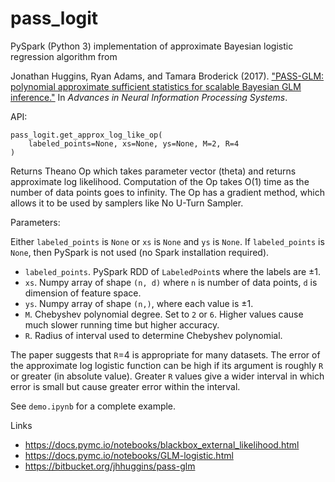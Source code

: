 # pass_logit

PySpark (Python 3) implementation of approximate Bayesian logistic regression
algorithm from

Jonathan Huggins, Ryan Adams, and Tamara Broderick (2017).
["PASS-GLM: polynomial approximate
sufficient  statistics  for  scalable  Bayesian  GLM  inference."](https://arxiv.org/pdf/1709.09216.pdf)
In _Advances in Neural Information Processing Systems_.

API:

```
pass_logit.get_approx_log_like_op(
    labeled_points=None, xs=None, ys=None, M=2, R=4
)
```

Returns Theano Op which takes parameter vector (theta) and returns approximate
log likelihood.
Computation of the Op takes O(1) time as the number of data points goes to
infinity.
The Op has a gradient method, which allows it to be used by samplers like No
U-Turn Sampler.

Parameters:

Either
`labeled_points` is `None` or
`xs` is `None` and `ys` is `None`.
If `labeled_points` is `None`, then PySpark is not used (no Spark installation
required).

* `labeled_points`. PySpark RDD of `LabeledPoint`s where the labels are
  ±1.
* `xs`. Numpy array of shape `(n, d)` where `n` is number of data points,
  `d` is dimension of feature space.
* `ys`. Numpy array of shape `(n,)`, where each value is ±1.
* `M`. Chebyshev polynomial degree. Set to `2` or `6`. Higher values cause
  much slower running time but higher accuracy.
* `R`. Radius of interval used to determine Chebyshev polynomial.

The paper suggests that `R`=4 is appropriate for many datasets. The error
of the approximate log logistic function can be high if its argument is
roughly `R` or greater (in absolute value).
Greater `R` values give a wider interval in which error is small but cause
greater error within the interval.

See `demo.ipynb` for a complete example.

Links
* <https://docs.pymc.io/notebooks/blackbox_external_likelihood.html>
* <https://docs.pymc.io/notebooks/GLM-logistic.html>
* <https://bitbucket.org/jhhuggins/pass-glm>

